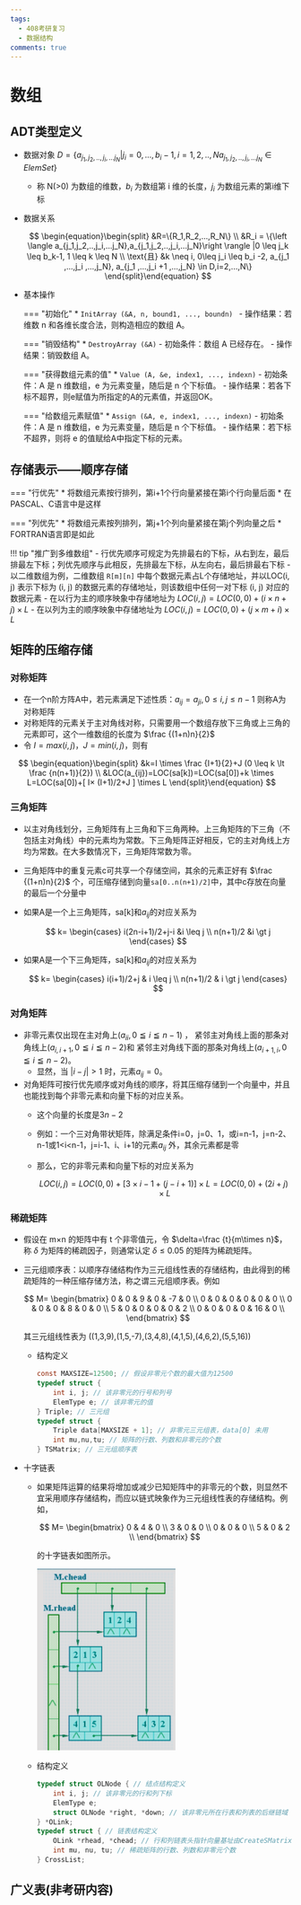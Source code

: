 ```yaml
---
tags:
  - 408考研复习
  - 数据结构
comments: true
---
```


数组
===

## ADT类型定义
* 数据对象 $D=\{a_{j_1,j_2,..,j_i,...j_N} | j_i = 0,..., b_i -1, i=1,2,..,N a_{j_1,j_2,..,j_i,...j_N} \in ElemSet \}$
    * 称 N(>0) 为数组的维数，$b_i$ 为数组第 i 维的长度，$j_i$ 为数组元素的第i维下标
* 数据关系

    $$
    \begin{equation}\begin{split}
       &R=\{R_1,R_2,...,R_N\} \\
       &R_i = \{\left \langle a_{j_1,j_2,..,j_i,...j_N},a_{j_1,j_2,..,j_i,...j_N}\right \rangle |0 \leq j_k \leq b_k-1, 1 \leq k \leq N \\ 
       \text{且} &k \neq i, 0\leq j_i \leq b_i -2, a_{j_1 ,...,j_i ,...,j_N}, a_{j_1 ,...,j_i +1 ,...,j_N} \in D,i=2,...,N\}
    \end{split}\end{equation}
    $$

* 基本操作

    === "初始化"
        * `InitArray (&A, n, bound1, ..., boundn) `
            - 操作结果：若维数 n 和各维长度合法，则构造相应的数组 A。

    === "销毁结构"
        * `DestroyArray (&A)`
            - 初始条件：数组 A 已经存在。
            - 操作结果：销毁数组 A。

    === "获得数组元素的值"
        * `Value (A, &e, index1, ..., indexn)`
            - 初始条件：A 是 n 维数组，e 为元素变量，随后是 n 个下标值。
            - 操作结果：若各下标不超界，则e赋值为所指定的A的元素值，并返回OK。

    === "给数组元素赋值"
        * `Assign (&A, e, index1, ..., indexn)`
            - 初始条件：A 是 n 维数组，e 为元素变量，随后是 n 个下标值。
            - 操作结果：若下标不超界，则将 e 的值赋给A中指定下标的元素。

## 存储表示——顺序存储

=== "行优先"
    * 将数组元素按行排列，第i+1个行向量紧接在第i个行向量后面
    * 在PASCAL、C语言中是这样

=== "列优先"
    * 将数组元素按列排列，第j+1个列向量紧接在第j个列向量之后
    * FORTRAN语言即是如此

!!! tip "推广到多维数组"
    - 行优先顺序可规定为先排最右的下标，从右到左，最后排最左下标；列优先顺序与此相反，先排最左下标，从左向右，最后排最右下标
    - 以二维数组为例，二维数组 `R[m][n]` 中每个数据元素占L个存储地址，并以LOC(i, j) 表示下标为 (i, j) 的数据元素的存储地址，则该数组中任何一对下标 (i, j) 对应的数据元素
        - 在以行为主的顺序映象中存储地址为 $LOC (i, j) = LOC(0,0) + (i \times n + j) \times L$
        - 在以列为主的顺序映象中存储地址为 $LOC (i, j) = LOC(0,0) + (j \times m + i) \times L$

## 矩阵的压缩存储
### 对称矩阵
* 在一个n阶方阵A中，若元素满足下述性质：$a_{ij} =a_{ji},0 \le i,j \le n-1$ 则称A为对称矩阵
* 对称矩阵的元素关于主对角线对称，只需要用一个数组存放下三角或上三角的元素即可，这个一维数组的长度为 $\frac {(1+n)n}{2}$
* 令 $I=max(i,j)， J=min(i,j)$，则有

$$
\begin{equation}\begin{split}
&k=I \times \frac {I+1}{2}+J  (0 \leq k \lt \frac {n(n+1)}{2}) \\
&LOC(a_{ij})=LOC(sa[k])=LOC(sa[0])+k \times L=LOC(sa[0])+[ I× (I+1)/2+J ] \times L
\end{split}\end{equation}
$$

### 三角矩阵
* 以主对角线划分，三角矩阵有上三角和下三角两种。上三角矩阵的下三角（不包括主对角线）中的元素均为常数。下三角矩阵正好相反，它的主对角线上方均为常数。在大多数情况下，三角矩阵常数为零。
* 三角矩阵中的重复元素c可共享一个存储空间，其余的元素正好有 $\frac {(1+n)n}{2}$ 个，可压缩存储到向量`sa[0..n(n+1)/2]`中，其中c存放在向量的最后一个分量中
* 如果A是一个上三角矩阵，sa[k]和$a_{ij}$的对应关系为

    $$
    k=
    \begin{cases}
    i(2n-i+1)/2+j-i &i \leq j \\
    n(n+1)/2 &i \gt j
    \end{cases}
    $$

* 如果A是一个下三角矩阵，sa[k]和$a_{ij}$的对应关系为

    $$
    k=
    \begin{cases}
    i(i+1)/2+j & i \leq j \\
    n(n+1)/2 & i \gt j
    \end{cases}
    $$

### 对角矩阵
* 非零元素仅出现在主对角上($a_{ii},0≦i≦n-1$) ， 紧邻主对角线上面的那条对角线上($a_{i,i+1} ,0≦i≦n-2$)和 紧邻主对角线下面的那条对角线上($a_{i+1,i} ,0≦i≦n-2$)。
    - 显然，当 $\lvert i-j \rvert \gt 1$ 时，元素$a_{ij} =0$。
* 对角矩阵可按行优先顺序或对角线的顺序，将其压缩存储到一个向量中，并且也能找到每个非零元素和向量下标的对应关系。
    * 这个向量的长度是$3n-2$
    * 例如：一个三对角带状矩阵，除满足条件i=0，j=0、1，或i=n-1，j=n-2、n-1或1<i<n-1，j=i-1、i、i+1的元素$a_{ij}$ 外，其余元素都是零
    * 那么，它的非零元素和向量下标的对应关系为

        $$
        LOC(i,j)=LOC(0,0)+[3×i-1+(j-i+1)] ×L=LOC(0,0)+(2i+j) ×L
        $$

### 稀疏矩阵
* 假设在 m×n 的矩阵中有 t 个非零值元，令 $\delta=\frac {t}{m\times n}$，称 $\delta$ 为矩阵的稀疏因子，则通常认定 $\delta \le0.05$ 的矩阵为稀疏矩阵。
* 三元组顺序表：以顺序存储结构作为三元组线性表的存储结构，由此得到的稀疏矩阵的一种压缩存储方法，称之谓三元组顺序表。例如

    $$
    M=
    \begin{bmatrix}
    0 & 0 & 9 & 0 & -7 & 0 \\
    0 & 0 & 0 & 0 & 0 & 0 \\
    0 & 0 & 0 & 8 & 0 & 0 \\
    5 & 0 & 0 & 0 & 0 & 2 \\
    0 & 0 & 0 & 0 & 16 & 0 \\
    \end{bmatrix}
    $$

    其三元组线性表为 ((1,3,9),(1,5,-7),(3,4,8),(4,1,5),(4,6,2),(5,5,16))

    - 结构定义
        ```c
        const MAXSIZE=12500; // 假设非零元个数的最大值为12500
        typedef struct {
            int i, j; // 该非零元的行号和列号
            ElemType e; // 该非零元的值
        } Triple; // 三元组
        typedef struct {
            Triple data[MAXSIZE + 1]; // 非零元三元组表，data[0] 未用
            int mu,nu,tu; // 矩阵的行数、列数和非零元的个数
        } TSMatrix; // 三元组顺序表
        ```

* 十字链表
    - 如果矩阵运算的结果将增加或减少已知矩阵中的非零元的个数，则显然不宜采用顺序存储结构，而应以链式映象作为三元组线性表的存储结构。例如，

        $$
        M=
        \begin{bmatrix}
        0 & 4 & 0 \\
        3 & 0 & 0  \\
        0 & 0 & 0  \\
        5 & 0 & 2  \\
        \end{bmatrix}
        $$
    
        的十字链表如图所示。
    
        ![十字链表](asset-img/array-1.png)

    - 结构定义
        ```c
        typedef struct OLNode { // 结点结构定义
            int i, j; // 该非零元的行和列下标
            ElemType e;
            struct OLNode *right, *down; // 该非零元所在行表和列表的后继链域
        } *OLink;
        typedef struct { // 链表结构定义
            OLink *rhead, *chead; // 行和列链表头指针向量基址由CreateSMatrix分配
            int mu, nu, tu; // 稀疏矩阵的行数、列数和非零元个数
        } CrossList;
        ```

## 广义表(非考研内容)
